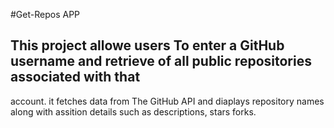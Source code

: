 #Get-Repos APP
## This project allowe users To enter a GitHub username and retrieve of all public repositories associated with that 
account.
it fetches data from The GitHub API and diaplays repository names along with assition details such as descriptions,
stars forks.
